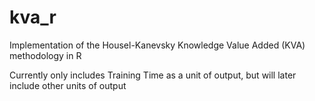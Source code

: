 # kva_r
Implementation of the Housel-Kanevsky Knowledge Value Added (KVA) methodology in R

Currently only includes Training Time as a unit of output, but will later include other units of output
